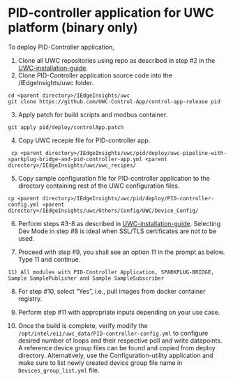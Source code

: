 # PID-controller application for UWC platform (binary only)
To deploy PID-Controller application,
1.  Clone all UWC repositories using repo as described in step #2 in the [UWC-installation-guide](https://open-edge-insights.github.io/uwc-docs/Pages/page_04.html#how-to-install-universal-wellpad-controller-with-open-edge-insights-for-industrial-installer).
2.  Clone PID-Controller application source code into the <parent directory>/IEdgeInsights/uwc folder.
```
cd <parent directory>/IEdgeInsights/uwc
git clone https://github.com/UWC-Control-App/control-app-release pid
```

3.  Apply patch for build scripts and modbus container.
```
git apply pid/deploy/controlApp.patch
```

4. Copy UWC recepie file for PID-controller app.
```
 cp <parent directory>/IEdgeInsights/uwc/pid/deploy/uwc-pipeline-with-sparkplug-bridge-and-pid-controller-app.yml <parent directory>/IEdgeInsights/uwc/uwc_recipes/
```
  
5.  Copy sample configuration file for PID-controller application to the directory containing rest of the UWC configuration files.
```
cp <parent directory>/IEdgeInsights/uwc/pid/deploy/PID-controller-config.yml <parent directory>/IEdgeInsights/uwc/Others/Config/UWC/Device_Config/
```

6.  Perform steps #3-8 as described in [UWC-installation-guide](https://open-edge-insights.github.io/uwc-docs/Pages/page_04.html#how-to-install-universal-wellpad-controller-with-open-edge-insights-for-industrial-installer). Selecting Dev Mode in step #8 is ideal when SSL/TLS certificates are not to be used. 

7.  Proceed with step #9, you shall see an option 11 in the prompt as below. Type 11 and continue.
```
11) All modules with PID-Controller Application, SPARKPLUG-BRIDGE, Sample SamplePublisher and Sample SampleSubscriber
```
8.  For step #10, select “Yes”, i.e., pull images from docker container registry. 

9.  Perform step #11 with appropriate inputs depending on your use case. 

10. Once the build is complete, verify modify the `/opt/intel/eii/uwc_data/PID-controller-config.yml` to configure desired number of loops and their respective poll and write datapoints. A reference device group files can be found and copied from deploy directory. Alternatively, use the Configuration-utility application and make sure to list newly created device group file name in `Devices_group_list.yml` file.  
